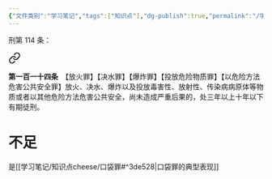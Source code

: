 ```yaml
---
{"文件类别":"学习笔记","tags":["知识点"],"dg-publish":true,"permalink":"/学习笔记/知识点cheese/以危险方法危害公共安全罪/","dgPassFrontmatter":true,"created":"2024-09-25T10:17:31.330+08:00","updated":"2024-09-30T11:33:48.000+08:00"}
---
```


刑第 114 条：
<div class="transclusion internal-embed is-loaded"><a class="markdown-embed-link" href="////#t114" aria-label="Open link"><svg xmlns="http://www.w3.org/2000/svg" width="24" height="24" viewBox="0 0 24 24" fill="none" stroke="currentColor" stroke-width="2" stroke-linecap="round" stroke-linejoin="round" class="svg-icon lucide-link"><path d="M10 13a5 5 0 0 0 7.54.54l3-3a5 5 0 0 0-7.07-7.07l-1.72 1.71"></path><path d="M14 11a5 5 0 0 0-7.54-.54l-3 3a5 5 0 0 0 7.07 7.07l1.71-1.71"></path></svg></a><div class="markdown-embed">



**第一百一十四条**　【放火罪】【决水罪】【爆炸罪】【投放危险物质罪】【以危险方法危害公共安全罪】放火、决水、爆炸以及投放毒害性、放射性、传染病病原体等物质或者以其他危险方法危害公共安全，尚未造成严重后果的，处三年以上十年以下有期徒刑。 

</div></div>

# 不足
是[[学习笔记/知识点cheese/口袋罪#^3de528\|口袋罪的典型表现]]